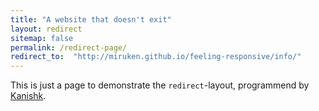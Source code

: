 ```yaml
---
title: "A website that doesn't exit"
layout: redirect
sitemap: false
permalink: /redirect-page/
redirect_to:  "http://miruken.github.io/feeling-responsive/info/"
---
```

This is just a page to demonstrate the `redirect`-layout, programmend by [Kanishk](http://codingtips.kanishkkunal.in/about/).